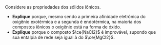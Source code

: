 Considere as propriedades dos sólidos iônicos.

- **Explique** porque, mesmo sendo a primeira afinidade eletrônica do oxigênio exotérmica e a segunda é endotérmica, na maioria dos compostos iônicos o oxigênio está na forma de óxido.
- **Explique** porque o composto $\ce{NaCl2}$ é improvável, supondo que sua entalpia de rede seja igual à do $\ce{MgCl2}$.